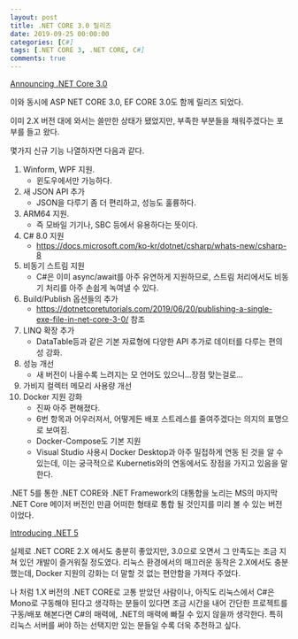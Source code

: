 ```yaml
---
layout: post
title: .NET CORE 3.0 릴리즈
date: 2019-09-25 00:00:00
categories: [C#]
tags: [.NET CORE 3, .NET CORE, C#]
comments: true
---
```


[Announcing .NET Core 3.0](https://devblogs.microsoft.com/dotnet/announcing-net-core-3-0/)

이와 동시에 ASP NET CORE 3.0, EF CORE 3.0도 함께 릴리즈 되었다.

이미 2.X 버전 대에 와서는 쓸만한 상태가 됐었지만, 부족한 부분들을 채워주겠다는 포부를 들고 왔다.

몇가지 신규 기능 나열하자면 다음과 같다.
1. Winform, WPF 지원.
    * 윈도우에서만 가능하다.
2. 새 JSON API 추가
    * JSON을 다루기 좀 더 편리하고, 성능도 훌륭하다.
3. ARM64 지원.
    * 즉 모바일 기기나, SBC 등에서 유용하다는 뜻이다.
4. C# 8.0 지원
    * <https://docs.microsoft.com/ko-kr/dotnet/csharp/whats-new/csharp-8>
5. 비동기 스트림 지원
    * C#은 이미 async/await를 아주 유연하게 지원하므로, 스트림 처리에서도 비동기 처리를 아주 손쉽게 녹여낼 수 있다.
6. Build/Publish 옵션들의 추가
    * <https://dotnetcoretutorials.com/2019/06/20/publishing-a-single-exe-file-in-net-core-3-0/> 참조
7. LINQ 확장 추가
    * DataTable등과 같은 기본 자료형에 다양한 API 추가로 데이터를 다루는 편의성 강화.
8. 성능 개선
    * 새 버전이 나올수록 느려지는 모 언어도 있으니...장점 맞는걸로…
9. 가비지 컬렉터 메모리 사용량 개선
10. Docker 지원 강화
    * 진짜 아주 편해졌다.
    * 6번 항목과 어우러져서, 어떻게든 배포 스트레스를 줄여주겠다는 의지의 표명으로 보여짐.
    * Docker-Compose도 기본 지원
    * Visual Studio 사용시 Docker Desktop과 아주 밀접하게 연동 된 것을 알 수 있는데, 이는 궁극적으로 Kubernetis와의 연동에서도 장점을 가지고 있음을 말한다.

.NET 5를 통한 .NET CORE와 .NET Framework의 대통합을 노리는 MS의 마지막 .NET Core 메이저 버전인 만큼 어떠한 형태로 통합 될 것인지를 미리 볼 수 있는 버전이었다.

[Introducing .NET 5](https://devblogs.microsoft.com/dotnet/introducing-net-5/)

실제로 .NET CORE 2.X 에서도 충분히 좋았지만, 3.0으로 오면서 그 만족도는 조금 지쳐 있던 개발이 즐거워질 정도였다.
리눅스 환경에서의 매끄러운 동작은 2.X에서도 충분했는데, Docker 지원의 강화는 더 말할 것 없는 편안함을 가져다 주었다.

나 처럼 1.X 버전의 .NET CORE로 고통 받았던 사람이나, 아직도 리눅스에서 C#은 Mono로 구동해야 된다고 생각하는 분들이 있다면 조금 시간을 내어 간단한 프로젝트를 구동/배포 해본다면 C#의 매력에, .NET의 매력에 빠질 수 있지 않을까 생각한다. 특히 리눅스 서버를 써야 하는 선택지만 있는 분들일 수록 더욱 추천하고 싶다.